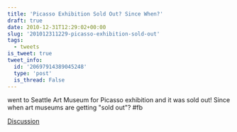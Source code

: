 ```yaml
---
title: 'Picasso Exhibition Sold Out? Since When?'
draft: true
date: 2010-12-31T12:29:02+00:00
slug: '201012311229-picasso-exhibition-sold-out'
tags:
  - tweets
is_tweet: true
tweet_info:
  id: '20697914389045248'
  type: 'post'
  is_thread: False
---
```




went to Seattle Art Museum for Picasso exhibition and it was sold out! Since when art museums are getting "sold out"?  #fb

[Discussion](https://x.com/sytelus/status/20697914389045248)

